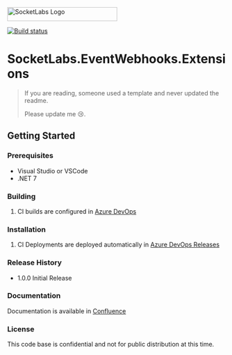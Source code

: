 ﻿<img src="https://static.socketlabs.com/logos/logo-dark-sans-tag-507x64.png" alt="SocketLabs Logo" width="253" height="32" />  

[![Build status][build-status]][build]
# SocketLabs.EventWebhooks.Extensions
> If you are reading, someone used a template and never updated the readme.  
> 
>Please update me 😢.

## Getting Started
### Prerequisites

* Visual Studio or VSCode
* .NET 7

### Building

1. CI builds are configured in [Azure DevOps][build]

### Installation

1. CI Deployments are deployed automatically in [Azure DevOps Releases][release]

### Release History

* 1.0.0 Initial Release

### Documentation

Documentation is available in [Confluence][docs]

### License

This code base is confidential and not for public distribution at this time.

<!-- MARKDOWN LINKS & IMAGES -->
<!-- https://www.markdownguide.org/basic-syntax/#reference-style-links -->
[build-status]: https://dev.azure.com/socketlabs/ServiceProvider/_apis/build/status/SocketLabs.Template.Worker-CI?branchName=main
[build]: https://dev.azure.com/socketlabs/SelfService/_build?definitionId=0
[release]: https://dev.azure.com/socketlabs/SelfService/_release?view=all&_a=releases&definitionId=0
[docs]: https://socketlabs.atlassian.net/wiki/spaces/SSR/